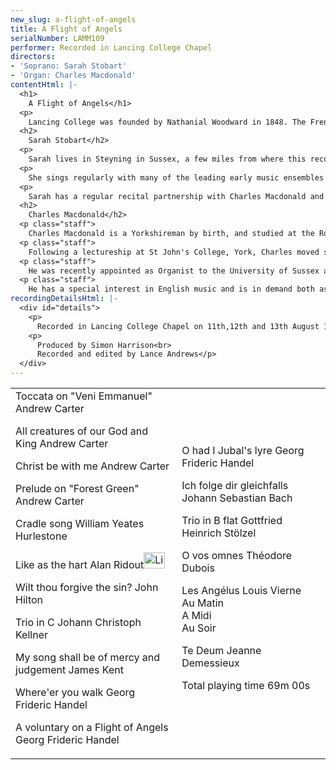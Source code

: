 ```yaml
---
new_slug: a-flight-of-angels
title: A Flight of Angels
serialNumber: LAMM109
performer: Recorded in Lancing College Chapel
directors:
- 'Soprano: Sarah Stobart'
- 'Organ: Charles Macdonald'
contentHtml: |-
  <h1>
    A Flight of Angels</h1>
  <p>
    Lancing College was founded by Nathanial Woodward in 1848. The French Gothic chapel in which this recording was made towers over the Adur valley. It guards the port of Shoreham and is dedicated to the saints Mary and Nicolas after the town's ancient churches. Many will know it as a landmark from the coast road, railway, South Downs Way or even Shoreham's increasingly busy airport which attempted to feature (without success) in this recording. Follow the Adur inland or the South Downs to East or West and the legend and the antiquity which drew composers such as John Ireland and Sir Arnold Bax to the county provides rich experience. The sequence of pieces on this disc is a spiritual pilgrimage and a celebration of 150 years of the college.</p>
  <h2>
    Sarah Stobart</h2>
  <p>
    Sarah lives in Steyning in Sussex, a few miles from where this recording was made. On graduating from the Birmingham School of Music, where she studied with Pamela Cook, she undertook further studies in London with Jessica Cash and has since gained a considerable reputation as an oratorio soloist and recitalist, performing throughout the United Kingdom.</p>
  <p>
    She sings regularly with many of the leading early music ensembles and has broadcast and recorded with the Hilliard Ensemble, the Taverner Consort and Choir and the Choir of the Enlightenment. With these and other groups she has appeared at numerous festivals in the United Kingdom and Europe, including Edinburgh, Bath, Paris, Ravenna, Beaune and Zurich, as well as the BBC Proms.</p>
  <p>
    Sarah has a regular recital partnership with Charles Macdonald and is a member of a number of small ensembles. She also partners her sister, Carolyn Chadwick, in the soprano duo Cara Sorella.</p>
  <h2>
    Charles Macdonald</h2>
  <p class="staff">
    Charles Macdonald is a Yorkshireman by birth, and studied at the Royal Manchester College of Music before becoming organ scholar and a Deputy Organist at York Minster under Dr Francis Jackson.</p>
  <p class="staff">
    Following a lectureship at St John's College, York, Charles moved south, becoming Organist and Librarian at Cranleigh School. Since moving to Sussex he has been sometime director of the Brighton Consort, and at St Andrew's Collegiate Church in Steyning.</p>
  <p class="staff">
    He was recently appointed as Organist to the University of Sussex and owns "Macdonald Music Service" in Steyning, a leading music retailer serving the South East of England, specialising in organ and choral music publications.</p>
  <p class="staff">
    He has a special interest in English music and is in demand both as a recitalist and accompanist.</p>
recordingDetailsHtml: |-
  <div id="details">
    <p>
      Recorded in Lancing College Chapel on 11th,12th and 13th August 1998</p>
    <p>
      Produced by Simon Harrison<br>
      Recorded and edited by Lance Andrews</p>
  </div>
---
```


<table class="tracktable">
  <tbody>
    <tr>
      <td class="column1">
        Toccata on "Veni Emmanuel" <span class="composer">Andrew Carter</span>
        <p>
          All creatures of our God and King <span class="composer"> Andrew Carter</span></p>
        <p>
          Christ be with me<span class="composer"> Andrew Carter</span></p>
        <p>
          Prelude on "Forest Green" <span class="composer">Andrew Carter</span></p>
        <p>
          Cradle song <span class="composer">William Yeates Hurlestone</span></p>
        <p>
          Like as the hart <span class="composer">Alan Ridout</span><a href="cliplinks/flight.ram"><img alt="Listen to this track" src="/web/20160702062256im_/http://www.lammas.co.uk/files/files/mobileplugin/180x180/47790a0917f8459f5d041f2791e4566b.gif" style="width: 34px; height: 26px;"></a></p>
        <p>
          Wilt thou forgive the sin?<span class="composer"> John Hilton</span></p>
        <p>
          Trio in C <span class="composer">Johann Christoph Kellner</span></p>
        <p>
          My song shall be of mercy and judgement <span class="composer">James Kent</span></p>
        <p>
          Where'er you walk <span class="composer">Georg Frideric Handel </span></p>
        <p>
          A voluntary on a Flight of Angels<span class="composer"> Georg Frideric Handel</span></p>
      </td>
      <td class="column2">
        O had I Jubal's lyre <span class="composer">Georg Frideric Handel</span>
        <p>
          Ich folge dir gleichfalls<span class="composer"> Johann Sebastian Bach</span></p>
        <p>
          Trio in B flat <span class="composer">Gottfried Heinrich Stölzel</span></p>
        <p>
          O vos omnes <span class="composer">Théodore Dubois</span></p>
        <p>
          Les Angélus <span class="composer">Louis Vierne</span><br>
          Au Matin<br>
          A Midi<br>
          Au Soir</p>
        <p>
          Te Deum <span class="composer">Jeanne Demessieux</span></p>
        <p>
          <span id="playingtime">Total playing time 69m 00s</span></p>
      </td>
    </tr>
  </tbody>
</table>

